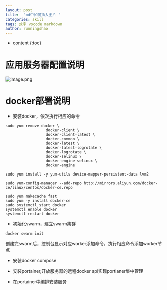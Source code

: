 ```yaml
---
layout: post
title:  "md中如何插入图片 "
categories: skill
tags: 效率 vscode markdown
author: runningshao
---
```


* content
{:toc}

# 应用服务器配置说明

![image.png](https://i.loli.net/2019/11/18/TPv8f4shLyrRDot.png)

# docker部署说明
*  安装docker，依次执行相应的命令
```
sudo yum remove docker \
                  docker-client \
                  docker-client-latest \
                  docker-common \
                  docker-latest \
                  docker-latest-logrotate \
                  docker-logrotate \
                  docker-selinux \
                  docker-engine-selinux \
                  docker-engine
```
```
sudo yum install -y yum-utils device-mapper-persistent-data lvm2
```
```
sudo yum-config-manager --add-repo http://mirrors.aliyun.com/docker-ce/linux/centos/docker-ce.repo
```
```
sudo yum makecache fast
sudo yum -y install docker-ce
sudo systemctl start docker
systemctl enable docker
systemctl restart docker
```
*  初始化swarm，建立swarm集群
```
docker swarm init
```
创建完swarm后，控制台显示对应worker添加命令，执行相应命令添加worker节点
*  安装docker compose

*  安装portainer,开放服务器的远程docker api实现portianer集中管理
*  在portainer中编排安装服务